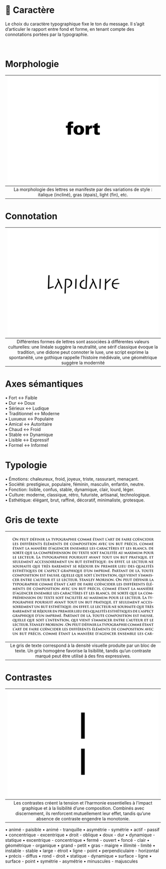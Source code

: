 # 🎹 Caractère

Le choix du caractère typographique fixe le ton du message. Il s’agit d’articuler le rapport entre fond et forme, en tenant compte des connotations portées par la typographie.
  
&nbsp;

# Morphologie  

|![](links/2-Semiotique16.gif) |
|:---:|
| La morphologie des lettres se manifeste par des variations de style : italique (incliné), gras (épais), light (fin), etc. |

# Connotation  

|![](links/0-Mot15.gif) |
|:---:|
| Différentes formes de lettres sont associées à différentes valeurs culturelles: une linéale suggère la neutralité, une sérif classique évoque la tradition, une didone peut connoter le luxe, une script exprime la spontanéité, une gothique rappelle l’histoire médiévale, une géométrique suggère la modernité |

# Axes sémantiques

•	Fort ↔ Faible  
•	Dur ↔ Doux  
•	Sérieux ↔ Ludique  
•	Traditionnel ↔ Moderne  
•	Luxueux ↔ Populaire  
•	Amical ↔ Autoritaire  
•	Chaud ↔ Froid  
•	Stable ↔ Dynamique  
•	Lisible ↔ Expressif  
•	Formel ↔ Informel  

# Typologie

•	Émotions: chaleureux, froid, joyeux, triste, rassurant, menaçant.  
•	Société: prestigieux, populaire, féminin, masculin, enfantin, neutre.  
•	Fonction: lisible, confus, stable, dynamique, clair, lourd, léger.  
•	Culture: moderne, classique, rétro, futuriste, artisanal, technologique.  
•	Esthétique: élégant, brut, raffiné, décoratif, minimaliste, grotesque. 

# Gris de texte  

|![](links/0-Colonne20.gif) |
|:---:|
| Le gris de texte correspond à la densité visuelle produite par un bloc de texte. Un gris homogène favorise la lisibilité, tandis qu’un contraste marqué peut être utilisé à des fins expressives. |

# Contrastes 

|![](links/Contraste_Caracteres.gif) |
|:---:|
| Les contrastes créent la tension et l’harmonie essentielles à l'impact graphique et à la lisibilité d’une composition. Combinés avec discernement, ils renforcent mutuellement leur effet, tandis qu’une absence de contraste engendre la monotonie. |

•	animé - paisible
•	animé - tranquille
•	asymétrie - symétrie
•	actif - passif
•	concentrique - excentrique
•	droit - oblique
•	doux - dur
•	dynamique - statique
•	excentrique - concentrique
•	fermé - ouvert
•	foncé - clair
•	géométrique - organique
•	grand - petit
•	gras - maigre
•	illimité - limité
•	instable - stable
•	large - étroit
•	ligne - point
•	perpendiculaire - horizontal
•	précis - diffus
•	rond - droit
•	statique - dynamique
•	surface - ligne
•	surface - point
•	symétrie - asymétrie
•	minuscules - majuscules

<!-- ### Sources

- Karl Gerstner, *Kompendium für Alphabeten: Systematik der Schrift*, Sulgen/Frankfurt: Arthur Niggli, 1972 
- Ruedi Rüegg, *Basic Typography: Design with Letters / Typografische Grundlagen mit Schrift*, Zurich: Delta & Spes, 1980  
- Jost Hochuli, *Le détail en typographie*, London: Hyphen Press, 2005 [éd. orig. 1987]   -->

